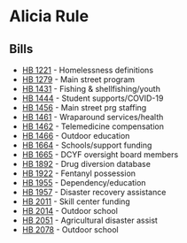 # Alicia Rule
## Bills
* [HB 1221](bill/2021-22/hb/1221/) - Homelessness definitions
* [HB 1279](bill/2021-22/hb/1279/) - Main street program
* [HB 1431](bill/2021-22/hb/1431/) - Fishing & shellfishing/youth
* [HB 1444](bill/2021-22/hb/1444/) - Student supports/COVID-19
* [HB 1456](bill/2021-22/hb/1456/) - Main street prg staffing
* [HB 1461](bill/2021-22/hb/1461/) - Wraparound services/health
* [HB 1462](bill/2021-22/hb/1462/) - Telemedicine compensation
* [HB 1466](bill/2021-22/hb/1466/) - Outdoor education
* [HB 1664](bill/2021-22/hb/1664/) - Schools/support funding
* [HB 1665](bill/2021-22/hb/1665/) - DCYF oversight board members
* [HB 1892](bill/2021-22/hb/1892/) - Drug diversion database
* [HB 1922](bill/2021-22/hb/1922/) - Fentanyl possession
* [HB 1955](bill/2021-22/hb/1955/) - Dependency/education
* [HB 1957](bill/2021-22/hb/1957/) - Disaster recovery assistance
* [HB 2011](bill/2021-22/hb/2011/) - Skill center funding
* [HB 2014](bill/2021-22/hb/2014/) - Outdoor school
* [HB 2051](bill/2021-22/hb/2051/) - Agricultural disaster assist
* [HB 2078](bill/2021-22/hb/2078/) - Outdoor school
